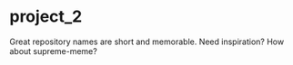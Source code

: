 # project_2
Great repository names are short and memorable. Need inspiration? How about supreme-meme?
